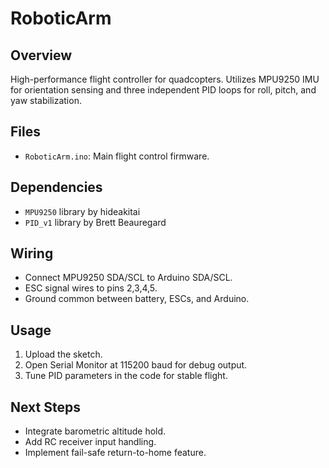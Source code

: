 # RoboticArm

## Overview
High-performance flight controller for quadcopters. Utilizes MPU9250 IMU for orientation sensing and three independent PID loops for roll, pitch, and yaw stabilization.

## Files
- `RoboticArm.ino`: Main flight control firmware.

## Dependencies
- `MPU9250` library by hideakitai
- `PID_v1` library by Brett Beauregard

## Wiring
- Connect MPU9250 SDA/SCL to Arduino SDA/SCL.
- ESC signal wires to pins 2,3,4,5.
- Ground common between battery, ESCs, and Arduino.

## Usage
1. Upload the sketch.
2. Open Serial Monitor at 115200 baud for debug output.
3. Tune PID parameters in the code for stable flight.

## Next Steps
- Integrate barometric altitude hold.
- Add RC receiver input handling.
- Implement fail-safe return-to-home feature.
